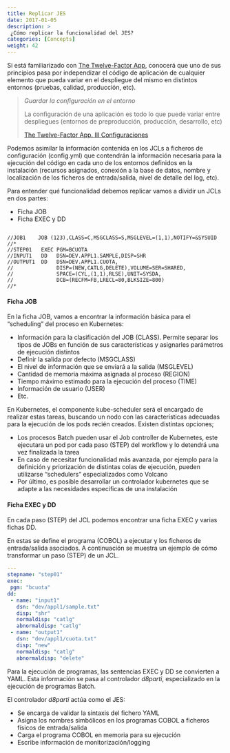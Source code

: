 ```yaml
---
title: Replicar JES
date: 2017-01-05
description: >
 ¿Cómo replicar la funcionalidad del JES?
categories: [Concepts]
weight: 42
---
```


Si está familiarizado con [The Twelve-Factor App](https://12factor.net/es/), conocerá que uno de sus principios pasa por independizar el código de aplicación de cualquier elemento que pueda variar en el despliegue del mismo en distintos entornos (pruebas, calidad, producción, etc).

> _Guardar la configuración en el entorno_
>
> La configuración de una aplicación es todo lo que puede variar entre despliegues (entornos de preproducción, producción, desarrollo, etc)
>
> [The Twelve-Factor App. III Configuraciones](https://12factor.net/es/config)


Podemos asimilar la información contenida en los JCLs a ficheros de configuración (config.yml) que contendrán la información necesaria para la ejecución del código en cada uno de los entornos definidos en la instalación (recursos asignados, conexión a la base de datos, nombre y localización de los ficheros de entrada/salida, nivel de detalle del log, etc). 


Para entender qué funcionalidad debemos replicar vamos a dividir un JCLs en dos partes:
* Ficha JOB
* Ficha EXEC y DD

```jcl

//JOB1    JOB (123),CLASS=C,MSGCLASS=S,MSGLEVEL=(1,1),NOTIFY=&SYSUID
//*
//STEP01   EXEC PGM=BCUOTA
//INPUT1   DD   DSN=DEV.APPL1.SAMPLE,DISP=SHR
//OUTPUT1  DD   DSN=DEV.APPL1.CUOTA,
//              DISP=(NEW,CATLG,DELETE),VOLUME=SER=SHARED,
//              SPACE=(CYL,(1,1),RLSE),UNIT=SYSDA,
//              DCB=(RECFM=FB,LRECL=80,BLKSIZE=800)
//*

```


#### Ficha JOB

En la ficha JOB, vamos a encontrar la información básica para el “scheduling” del proceso en Kubernetes:
* Información para la clasificación del JOB (CLASS). Permite separar los tipos de JOBs en función de sus características y asignarles parámetros de ejecución distintos
* Definir la salida por defecto (MSGCLASS)
* El nivel de información que se enviará a la salida (MSGLEVEL)
* Cantidad de memoria máxima asignada al proceso (REGION)
* Tiempo máximo estimado para la ejecución del proceso (TIME)
* Información de usuario (USER)
* Etc.

En Kubernetes, el componente kube-scheduler será el encargado de realizar estas tareas, buscando un nodo con las características adecuadas para la ejecución de los pods recién creados. Existen distintas opciones;
* Los procesos Batch pueden usar el Job controller de Kubernetes, este ejecutara un pod por cada paso (STEP) del workflow y lo detendrá una vez finalizada la tarea  
* En caso de necesitar funcionalidad más avanzada, por ejemplo para la definición y priorización de distintas colas de ejecución, pueden utilizarse “schedulers” especializados como Volcano
* Por último, es posible desarrollar un controlador kubernetes que se adapte a las necesidades específicas de una instalación  

#### Ficha EXEC y DD

En cada paso (STEP) del JCL podemos encontrar una ficha EXEC y varias fichas DD.

En estas se define el programa (COBOL) a ejecutar y los ficheros de entrada/salida asociados.
A continuación se muestra un ejemplo de cómo transformar un paso (STEP) de un JCL.


```yaml
---
stepname: "step01"
exec:
 pgm: "bcuota"
dd:
 - name: "input1"
   dsn: "dev/appl1/sample.txt"
   disp: "shr"
   normaldisp: "catlg"
   abnormaldisp: "catlg"
 - name: "output1"
   dsn: "dev/appl1/cuota.txt"
   disp: "new"
   normaldisp: "catlg"
   abnormaldisp: "delete"

```

Para la ejecución de programas, las sentencias EXEC y DD se convierten a YAML. Esta información se pasa al controlador _d8parti_, especializado en la ejecución de programas Batch.

El controlador _d8parti_ actúa como el JES:
* Se encarga de validar la sintaxis del fichero YAML
* Asigna los nombres simbólicos en los programas COBOL a ficheros físicos de entrada/salida
* Carga el programa COBOL en memoria para su ejecución
* Escribe información de monitorización/logging


